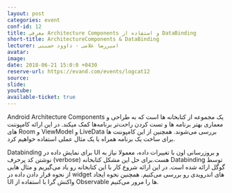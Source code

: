 ```yaml
---
layout: post
categories: event
conf-id: 12
title: معرفی Architecture Components و استفاده از DataBinding
short-title: ArchitectureComponents & DataBinding
lecturer: امیررضا غلامی - داوود حسینی
avatar:
image: 
date: 2018-06-21 15:0:0 +0430
reserve-url: https://evand.com/events/logcat12
source:
slide: 
youtube: 
available-ticket: true
---
```

Android Architecture Components
یک مجموعه از کتابخانه ها است که به طراحی و معماری بهتر برنامه ها و تست کردن راحت‌تر برنامه‌ها کمک میکند. در این ارائه کامپوننت های Room و ViewModel و  LiveData بررسی می‌شوند. همچنین  از این کامپوننت ها برای ساخت یک برنامه همراه با یک مثال عملی استفاده خواهیم کرد.

Databinding
برای نمایش داده در UI و بروزرسانی اون با تغییرات داده، معمولا نیاز به نوشتن کد پرحرف (verbose) هست.برای حل این مشکل کتابخانه Databinding توسط گوگل ارائه شده است.
در این ارائه شروع کار با این کتابخانه رو یاد می‌گیریم و مثال هایی از نحوه قرار دادن داده در widget های اندرویدی رو بررسی می‌کنیم. همچنین نحوه ایجاد UI واکنش گرا با استفاده از Observable ها را مرور می‌کنیم.